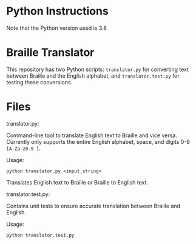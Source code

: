# Python Instructions

Note that the Python version used is 3.8

# Braille Translator
This repository has two Python scripts: `translator.py` for converting text between Braille and the English alphabet, and `translator.test.py` for testing these conversions.

# Files
translator.py:

Command-line tool to translate English text to Braille and vice versa. Currently only supports the entire English alphabet, space, and digits 0-9 `[A-Za-z0-9 ]`.

Usage:
```
python translator.py <input_string>
```
Translates English text to Braille or Braille to English text.

translator.test.py:

Contains unit tests to ensure accurate translation between Braille and English.

Usage:
```
python translator.test.py
```